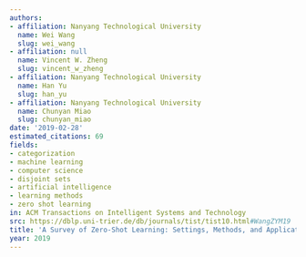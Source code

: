 ```yaml
---
authors:
- affiliation: Nanyang Technological University
  name: Wei Wang
  slug: wei_wang
- affiliation: null
  name: Vincent W. Zheng
  slug: vincent_w_zheng
- affiliation: Nanyang Technological University
  name: Han Yu
  slug: han_yu
- affiliation: Nanyang Technological University
  name: Chunyan Miao
  slug: chunyan_miao
date: '2019-02-28'
estimated_citations: 69
fields:
- categorization
- machine learning
- computer science
- disjoint sets
- artificial intelligence
- learning methods
- zero shot learning
in: ACM Transactions on Intelligent Systems and Technology
src: https://dblp.uni-trier.de/db/journals/tist/tist10.html#WangZYM19
title: 'A Survey of Zero-Shot Learning: Settings, Methods, and Applications'
year: 2019
---
```

